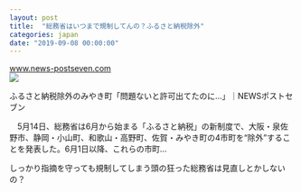 ```yaml
---
layout: post
title:  "総務省はいつまで規制してんの？ふるさと納税除外"
categories: japan
date: "2019-09-08 00:00:00"
---
```



<div class="card">
  <a href="https://www.news-postseven.com/archives/20190520_1374028.html"></a>
  <div class="card__header">
    <a href="https://www.news-postseven.com/archives/20190520_1374028.html">www.news-postseven.com</a>
  </div>
  <div class="card__image">
    <img src="https://www.news-postseven.com/wp-content/uploads/2019/05/teikyo_furusato02.jpg">
  </div>
  <div class="card__title">
    <p>ふるさと納税除外のみやき町「問題ないと許可出てたのに…」｜NEWSポストセブン</p>
  </div>
  <div class="card__description">
    <p>　5月14日、総務省は6月から始まる「ふるさと納税」の新制度で、大阪・泉佐野市、静岡・小山町、和歌山・高野町、佐賀・みやき町の4市町を“除外”することを発表した。6月1日以降、これらの市町…</p>
  </div>
</div>


しっかり指摘を守っても規制してしまう頭の狂った総務省は見直しとかしないの？

